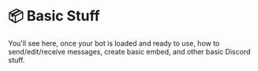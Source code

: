 # 📦 Basic Stuff

You'll see here, once your bot is loaded and ready to use, how to send/edit/receive messages, create basic embed, and other basic Discord stuff.
